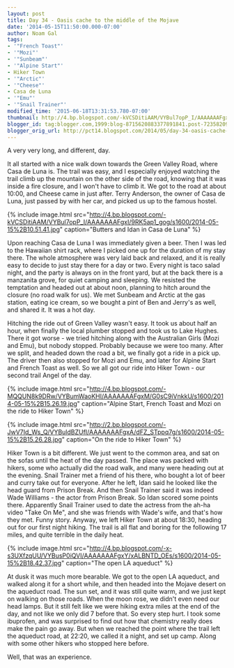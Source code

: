 ```yaml
---
layout: post
title: Day 34 - Oasis cache to the middle of the Mojave
date: '2014-05-15T11:50:00.000-07:00'
author: Noam Gal
tags:
- '"French Toast"'
- '"Mozi"'
- '"Sunbeam"'
- '"Alpine Start"'
- Hiker Town
- '"Arctic"'
- '"Cheese"'
- Casa de Luna
- '"Emu"'
- '"Snail Trainer"'
modified_time: '2015-06-18T13:31:53.780-07:00'
thumbnail: http://4.bp.blogspot.com/-kVCSDitiAAM/VYBul7opP_I/AAAAAAAFgxI/9RK5ap1_gog/s72-c/2014-05-15%2B10.51.41.jpg
blogger_id: tag:blogger.com,1999:blog-8715620883377891841.post-7235820957838165143
blogger_orig_url: http://pct14.blogspot.com/2014/05/day-34-oasis-cache-to-middle-of-mojave.html
---
```


A very very long, and different, day.

It all started with a nice walk down towards the Green Valley Road, where Casa de Luna is. The trail was easy, and I especially enjoyed watching the trail climb up the mountain on the other side of the road, knowing that it was inside a fire closure, and I won't have to climb it. We got to the road at about 10:00, and Cheese came in just after. Terry Anderson, the owner of Casa de Luna, just passed by with her car, and picked us up to the famous hostel.

{% include image.html src="http://4.bp.blogspot.com/-kVCSDitiAAM/VYBul7opP_I/AAAAAAAFgxI/9RK5ap1_gog/s1600/2014-05-15%2B10.51.41.jpg" caption="Butters and Idan in Casa de Luna" %}

Upon reaching Casa de Luna I was immediately given a beer. Then I was led to the Hawaiian shirt rack, where I picked one up for the duration of my stay there. The whole atmosphere was very laid back and relaxed, and it is really easy to decide to just stay there for a day or two. Every night is taco salad night, and the party is always on in the front yard, but at the back there is a manzanita grove, for quiet camping and sleeping. We resisted the temptation and headed out at about noon, planning to hitch around the closure (no road walk for us). We met Sunbeam and Arctic at the gas station, eating ice cream, so we bought a pint of Ben and Jerry's as well, and shared it. It was a hot day.

Hitching the ride out of Green Valley wasn't easy. It took us about half an hour, when finally the local plumber stopped and took us to Lake Hughes. There it got worse - we tried hitching along with the Australian Girls (Mozi and Emu), but nobody stopped. Probably because we were too many. After we split, and headed down the road a bit, we finally got a ride in a pick up. The driver then also stopped for Mozi and Emu, and later for Alpine Start and French Toast as well. So we all got our ride into Hiker Town - our second trail Angel of the day.

{% include image.html src="http://4.bp.blogspot.com/-MQQUN8k9DRw/VYBumWaoKHI/AAAAAAAFgxM/G0sC9iVnkkU/s1600/2014-05-15%2B15.26.19.jpg" caption="Alpine Start, French Toast and Mozi on the ride to Hiker Town" %}

{% include image.html src="http://2.bp.blogspot.com/-JwV7Id_Ws_Q/VYBuldBZUfI/AAAAAAAFgxA/dFZ_STppq7g/s1600/2014-05-15%2B15.26.28.jpg" caption="On the ride to Hiker Town" %}

Hiker Town is a bit different. We just went to the common area, and sat on the sofas until the heat of the day passed. The place was packed with hikers, some who actually did the road walk, and many were heading out at the evening. Snail Trainer met a friend of his there, who bought a lot of beer and curry take out for everyone. After he left, Idan said he looked like the head guard from Prison Break. And then Snail Trainer said it was indeed Wade Williams - the actor from Prison Break. So Idan scored some points there. Apparently Snail Trainer used to date the actress from the ah-ha video "Take On Me", and she was friends with Wade's wife, and that's how they met. Funny story. Anyway, we left Hiker Town at about 18:30, heading out for our first night hiking. The trail is all flat and boring for the following 17 miles, and quite terrible in the daily heat.

{% include image.html src="http://4.bp.blogspot.com/-x-s3UXfzqUU/VYBusP0iQVI/AAAAAAAFgxY/xALBNTD_OEs/s1600/2014-05-15%2B18.42.37.jpg" caption="The open LA aqueduct" %}

At dusk it was much more bearable. We got to the open LA aqueduct, and walked along it for a short while, and then headed into the Mojave desert on the aqueduct road. The sun set, and it was still quite warm, and we just kept on walking on those roads. When the moon rose, we didn't even need our head lamps. But it still felt like we were hiking extra miles at the end of the day, and not like we only did 7 before that. So every step hurt. I took some ibuprofen, and was surprised to find out how that chemistry really does make the pain go away. But when we reached the point where the trail left the aqueduct road, at 22:20, we called it a night, and set up camp. Along with some other hikers who stopped here before.

Well, that was an experience.
